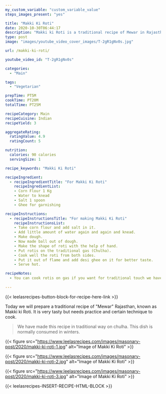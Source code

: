 ```yaml
---
my_custom_variable: "custom_variable_value"
steps_images_present: "yes"

title: "Makki Ki Roti"
date: 2020-10-30T06:44:17
description: "Makki ki Roti is a traditional recipe of Mewar in Rajasthan. It is very tasty but needs practice and certain technique to cook."
type: post
image: "images/youtube_video_cover_images/T-2gR1gNv0s.jpg"

url: /makki-ki-roti/

youtube_video_id: "T-2gR1gNv0s"

categories: 
  - "Main"

tags:
  - "Vegetarian"

prepTime: PT5M
cookTime: PT20M
totalTime: PT25M

recipeCategory: Main
recipeCuisine: Indian
recipeYield: 3

aggregateRating:
  ratingValue: 4.9
  ratingCount: 5

nutrition:
  calories: 90 calories
  servingSize: 1

recipe_keywords: "Makki Ki Roti"

recipeIngredient:
  - recipeIngredientTitle: "For Makki Ki Roti"
    recipeIngredientList:
    - Corn Flour 1 Kg
    - Water to knead
    - Salt 1 spoon
    - Ghee for garnishing

recipeInstructions:
  - recipeInstructionsTitle: "For making Makki Ki Roti"
    recipeInstructionsList:
    - Take corn flour and add salt in it.
    - Add little amount of water again and again and knead.
    - Make dough.
    - Now made ball out of dough.
    - Make the shape of roti with the help of hand.
    - Put rotis on the traditional gas (Chulha).
    - Cook well the roti from both sides.
    - Put it out of flame and add desi ghee on it for better taste.
    - Serve hot.

recipeNotes: 
  - You can cook rotis on gas if you want for traditional touch we have used chulha.
   
---
```


{{< leelasrecipes-button-block-for-recipe-here-link >}}

Today we will prepare a traditional recipe of "Mewar" Rajasthan, known as Makki ki Roti. It is very tasty but needs practice and certain technique to cook. 

> We have made this recipe in traditional way on chulha. This dish is normally consumed in winters.

{{< figure src="https://www.leelasrecipes.com/images/masonary-post/2020/makki-ki-roti-1.jpg" alt="Image of Makki Ki Roti" >}}

{{< figure src="https://www.leelasrecipes.com/images/masonary-post/2020/makki-ki-roti-2.jpg" alt="Image of Makki Ki Roti" >}}

{{< figure src="https://www.leelasrecipes.com/images/masonary-post/2020/makki-ki-roti-3.jpg" alt="Image of Makki Ki Roti" >}}

{{< leelasrecipes-INSERT-RECIPE-HTML-BLOCK >}}

